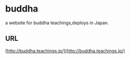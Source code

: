 # buddha
a website for buddha teachings,deploys in Japan.

## URL
[http://buddha.teachings.jp/](http://buddha.teachings.jp/)

